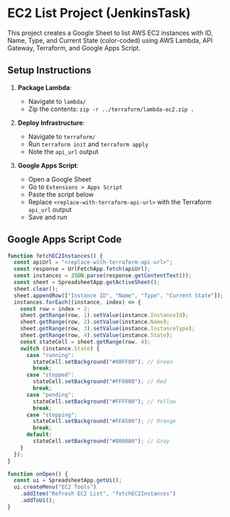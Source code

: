 # EC2 List Project (JenkinsTask)

This project creates a Google Sheet to list AWS EC2 instances with ID, Name, Type, and Current State (color-coded) using AWS Lambda, API Gateway, Terraform, and Google Apps Script.

## Setup Instructions
1. **Package Lambda**:
   - Navigate to `lambda/`
   - Zip the contents: `zip -r ../terraform/lambda-ec2.zip .`

2. **Deploy Infrastructure**:
   - Navigate to `terraform/`
   - Run `terraform init` and `terraform apply`
   - Note the `api_url` output

3. **Google Apps Script**:
   - Open a Google Sheet
   - Go to `Extensions > Apps Script`
   - Paste the script below
   - Replace `<replace-with-terraform-api-url>` with the Terraform `api_url` output
   - Save and run

## Google Apps Script Code
```javascript
function fetchEC2Instances() {
  const apiUrl = "<replace-with-terraform-api-url>";
  const response = UrlFetchApp.fetch(apiUrl);
  const instances = JSON.parse(response.getContentText());
  const sheet = SpreadsheetApp.getActiveSheet();
  sheet.clear();
  sheet.appendRow(["Instance ID", "Name", "Type", "Current State"]);
  instances.forEach((instance, index) => {
    const row = index + 2;
    sheet.getRange(row, 1).setValue(instance.InstanceId);
    sheet.getRange(row, 2).setValue(instance.Name);
    sheet.getRange(row, 3).setValue(instance.InstanceType);
    sheet.getRange(row, 4).setValue(instance.State);
    const stateCell = sheet.getRange(row, 4);
    switch (instance.State) {
      case "running":
        stateCell.setBackground("#00FF00"); // Green
        break;
      case "stopped":
        stateCell.setBackground("#FF0000"); // Red
        break;
      case "pending":
        stateCell.setBackground("#FFFF00"); // Yellow
        break;
      case "stopping":
        stateCell.setBackground("#FFA500"); // Orange
        break;
      default:
        stateCell.setBackground("#808080"); // Gray
    }
  });
}

function onOpen() {
  const ui = SpreadsheetApp.getUi();
  ui.createMenu("EC2 Tools")
    .addItem("Refresh EC2 List", "fetchEC2Instances")
    .addToUi();
}
